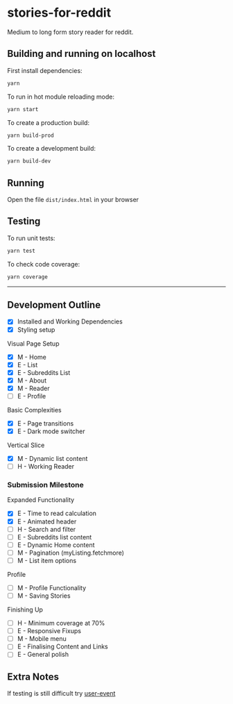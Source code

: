 # stories-for-reddit

Medium to long form story reader for reddit.

## Building and running on localhost

First install dependencies:

```sh
yarn
```

To run in hot module reloading mode:

```sh
yarn start
```

To create a production build:

```sh
yarn build-prod
```

To create a development build:

```sh
yarn build-dev
```

## Running

Open the file `dist/index.html` in your browser

## Testing

To run unit tests:

```sh
yarn test
```

To check code coverage:

```sh
yarn coverage
```

---

## Development Outline

- [x] Installed and Working Dependencies
- [x] Styling setup

Visual Page Setup

- [x] M - Home
- [x] E - List
- [x] E - Subreddits List
- [x] M - About
- [x] M - Reader
- [ ] E - Profile

Basic Complexities

- [x] E - Page transitions
- [x] E - Dark mode switcher

Vertical Slice

- [x] M - Dynamic list content
- [ ] H - Working Reader

### Submission Milestone

Expanded Functionality

- [x] E - Time to read calculation
- [x] E - Animated header
- [ ] H - Search and filter
- [ ] E - Subreddits list content
- [ ] E - Dynamic Home content
- [ ] M - Pagination (myListing.fetchmore)
- [ ] M - List item options

Profile

- [ ] M - Profile Functionality
- [ ] M - Saving Stories

Finishing Up

- [ ] H - Minimum coverage at 70%
- [ ] E - Responsive Fixups
- [ ] M - Mobile menu
- [ ] E - Finalising Content and Links
- [ ] E - General polish

## Extra Notes

If testing is still difficult try [user-event](https://github.com/testing-library/user-event)